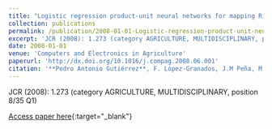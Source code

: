 ```yaml
---
title: "Logistic regression product-unit neural networks for mapping Ridolfia segetum infestations in sunflower crop using multitemporal remote sensed data"
collection: publications
permalink: /publication/2008-01-01-Logistic-regression-product-unit-neural-networks-for-mapping-Ridolfia-segetum-infestations-in-sunflo
excerpt: 'JCR (2008): 1.273 (category AGRICULTURE, MULTIDISCIPLINARY, position 8/35 Q1)'
date: 2008-01-01
venue: 'Computers and Electronics in Agriculture'
paperurl: 'http://dx.doi.org/10.1016/j.compag.2008.06.001'
citation: '**Pedro Antonio Gutiérrez**, F. López-Granados, J.M Peña, M. Jurado-Expósito, César Hervás-Martínez, &quot;Logistic regression product-unit neural networks for mapping Ridolfia segetum infestations in sunflower crop using multitemporal remote sensed data.&quot; Computers and Electronics in Agriculture, Vol. 64(2), 2008, pp.293--306.'
---
```

JCR (2008): 1.273 (category AGRICULTURE, MULTIDISCIPLINARY, position 8/35 Q1)

[Access paper here](http://dx.doi.org/10.1016/j.compag.2008.06.001){:target="_blank"}
